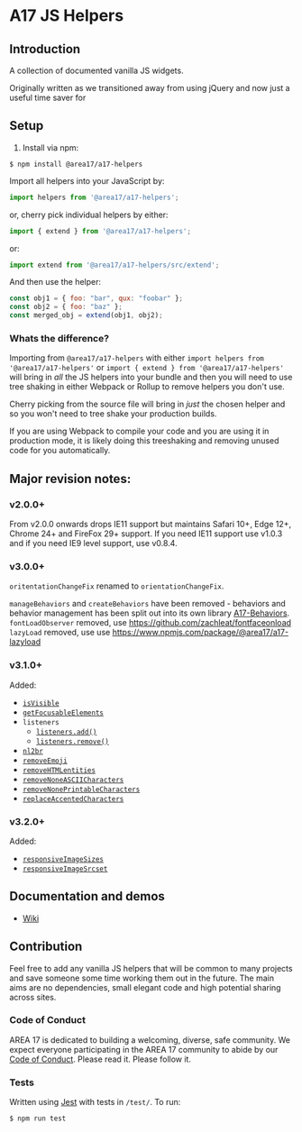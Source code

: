 # A17 JS Helpers

## Introduction

A collection of documented vanilla JS widgets.

Originally written as we transitioned away from using jQuery and now just a useful time saver for


## Setup

1. Install via npm:

```shell
$ npm install @area17/a17-helpers
```

Import all helpers into your JavaScript by:

```JavaScript
import helpers from '@area17/a17-helpers';
```

or, cherry pick individual helpers by either:

```JavaScript
import { extend } from '@area17/a17-helpers';
```

or:

```JavaScript
import extend from '@area17/a17-helpers/src/extend';
```

And then use the helper:

```JavaScript
const obj1 = { foo: "bar", qux: "foobar" };
const obj2 = { foo: "baz" };
const merged_obj = extend(obj1, obj2);
```

### Whats the difference?

Importing from `@area17/a17-helpers` with either `import helpers from '@area17/a17-helpers'` or `import { extend } from '@area17/a17-helpers'` will bring in _all_ the JS helpers into your bundle and then you will need to use tree shaking in either Webpack or Rollup to remove helpers you don't use.

Cherry picking from the source file will bring in _just_ the chosen helper and so you won't need to tree shake your production builds.

If you are using Webpack to compile your code and you are using it in production mode, it is likely doing this treeshaking and removing unused code for you automatically.

## Major revision notes:

### v2.0.0+

From v2.0.0 onwards drops IE11 support but maintains Safari 10+, Edge 12+, Chrome 24+ and FireFox 29+ support. 
If you need IE11 support use v1.0.3 and if you need IE9 level support, use v0.8.4.

### v3.0.0+

`oritentationChangeFix` renamed to `orientationChangeFix`.

`manageBehaviors` and `createBehaviors` have been removed - behaviors and behavior management has been split out into its own library [A17-Behaviors](https://github.com/area17/a17-behaviors).
`fontLoadObserver` removed, use https://github.com/zachleat/fontfaceonload
`lazyLoad` removed, use use https://www.npmjs.com/package/@area17/a17-lazyload


### v3.1.0+

Added:
* [`isVisible`](https://github.com/area17/js-helpers/wiki/isVisible)
* [`getFocusableElements`](https://github.com/area17/js-helpers/wiki/getFocusableElements)
* `listeners`
    * [`listeners.add()`](https://github.com/area17/js-helpers/wiki/addListener)
    * [`listeners.remove()`](https://github.com/area17/js-helpers/wiki/removeListener)
* [`nl2br`](https://github.com/area17/js-helpers/wiki/nl2br)
* [`removeEmoji`](https://github.com/area17/js-helpers/wiki/removeEmoji)
* [`removeHTMLentities`](https://github.com/area17/js-helpers/wiki/removeHTMLentities)
* [`removeNoneASCIICharacters`](https://github.com/area17/js-helpers/wiki/removeNoneASCIICharacters)
* [`removeNonePrintableCharacters`](https://github.com/area17/js-helpers/wiki/removeNonePrintableCharacters)
* [`replaceAccentedCharacters`](https://github.com/area17/js-helpers/wiki/replaceAccentedCharacters)

### v3.2.0+

Added:
* [`responsiveImageSizes`](https://github.com/area17/js-helpers/wiki/responsiveImageSizes)
* [`responsiveImageSrcset`](https://github.com/area17/js-helpers/wiki/responsiveImageSrcset)

## Documentation and demos

* [Wiki](https://github.com/area17/js-helpers/wiki)

## Contribution

Feel free to add any vanilla JS helpers that will be common to many projects and save someone some time working them out in the future. The main aims are no dependencies, small elegant code and high potential sharing across sites.

### Code of Conduct

AREA 17 is dedicated to building a welcoming, diverse, safe community. We expect everyone participating in the AREA 17 community to abide by our [Code of Conduct](CODE_OF_CONDUCT.md). Please read it. Please follow it.

### Tests

Written using [Jest](https://jestjs.io/) with tests in `/test/`. 
To run:

```Shell
$ npm run test
```
